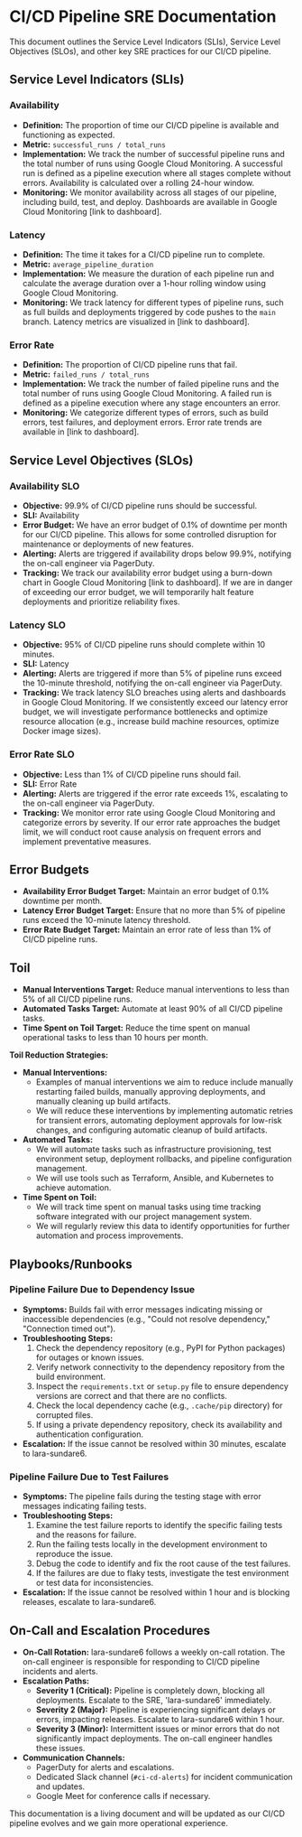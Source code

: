 # CI/CD Pipeline SRE Documentation

This document outlines the Service Level Indicators (SLIs), Service Level Objectives (SLOs), and other key SRE practices for our CI/CD pipeline.

## Service Level Indicators (SLIs)

### Availability

* **Definition:** The proportion of time our CI/CD pipeline is available and functioning as expected.
* **Metric:** `successful_runs / total_runs`
* **Implementation:** We track the number of successful pipeline runs and the total number of runs using Google Cloud Monitoring. A successful run is defined as a pipeline execution where all stages complete without errors. Availability is calculated over a rolling 24-hour window.
* **Monitoring:** We monitor availability across all stages of our pipeline, including build, test, and deploy.  Dashboards are available in Google Cloud Monitoring  [link to dashboard].

### Latency

* **Definition:** The time it takes for a CI/CD pipeline run to complete.
* **Metric:** `average_pipeline_duration`
* **Implementation:** We measure the duration of each pipeline run and calculate the average duration over a 1-hour rolling window using Google Cloud Monitoring.
* **Monitoring:** We track latency for different types of pipeline runs, such as full builds and deployments triggered by code pushes to the `main` branch. Latency metrics are visualized in  [link to dashboard].

### Error Rate

* **Definition:** The proportion of CI/CD pipeline runs that fail.
* **Metric:** `failed_runs / total_runs`
* **Implementation:** We track the number of failed pipeline runs and the total number of runs using Google Cloud Monitoring. A failed run is defined as a pipeline execution where any stage encounters an error.
* **Monitoring:** We categorize different types of errors, such as build errors, test failures, and deployment errors. Error rate trends are available in [link to dashboard].


## Service Level Objectives (SLOs)

### Availability SLO

* **Objective:** 99.9% of CI/CD pipeline runs should be successful.
* **SLI:** Availability
* **Error Budget:** We have an error budget of 0.1% of downtime per month for our CI/CD pipeline. This allows for some controlled disruption for maintenance or deployments of new features.
* **Alerting:** Alerts are triggered if availability drops below 99.9%, notifying the on-call engineer via PagerDuty.
* **Tracking:** We track our availability error budget using a burn-down chart in Google Cloud Monitoring [link to dashboard]. If we are in danger of exceeding our error budget, we will temporarily halt feature deployments and prioritize reliability fixes.

### Latency SLO

* **Objective:** 95% of CI/CD pipeline runs should complete within 10 minutes.
* **SLI:** Latency
* **Alerting:** Alerts are triggered if more than 5% of pipeline runs exceed the 10-minute threshold, notifying the on-call engineer via PagerDuty.
* **Tracking:** We track latency SLO breaches using alerts and dashboards in Google Cloud Monitoring. If we consistently exceed our latency error budget, we will investigate performance bottlenecks and optimize resource allocation (e.g., increase build machine resources, optimize Docker image sizes).

### Error Rate SLO

* **Objective:** Less than 1% of CI/CD pipeline runs should fail.
* **SLI:** Error Rate
* **Alerting:** Alerts are triggered if the error rate exceeds 1%, escalating to the on-call engineer via PagerDuty.
* **Tracking:** We monitor error rate using Google Cloud Monitoring and categorize errors by severity. If our error rate approaches the budget limit, we will conduct root cause analysis on frequent errors and implement preventative measures.


## Error Budgets

* **Availability Error Budget Target:** Maintain an error budget of 0.1% downtime per month.
* **Latency Error Budget Target:** Ensure that no more than 5% of pipeline runs exceed the 10-minute latency threshold.
* **Error Rate Budget Target:** Maintain an error rate of less than 1% of CI/CD pipeline runs.


## Toil

* **Manual Interventions Target:** Reduce manual interventions to less than 5% of all CI/CD pipeline runs.
* **Automated Tasks Target:** Automate at least 90% of all CI/CD pipeline tasks.
* **Time Spent on Toil Target:** Reduce the time spent on manual operational tasks to less than 10 hours per month.

**Toil Reduction Strategies:**

* **Manual Interventions:** 
    * Examples of manual interventions we aim to reduce include manually restarting failed builds, manually approving deployments, and manually cleaning up build artifacts.
    * We will reduce these interventions by implementing automatic retries for transient errors, automating deployment approvals for low-risk changes, and configuring automatic cleanup of build artifacts.
* **Automated Tasks:** 
    * We will automate tasks such as infrastructure provisioning, test environment setup, deployment rollbacks, and pipeline configuration management.
    * We will use tools such as Terraform, Ansible, and Kubernetes to achieve automation.
* **Time Spent on Toil:**
    * We will track time spent on manual tasks using time tracking software integrated with our project management system.
    * We will regularly review this data to identify opportunities for further automation and process improvements.


## Playbooks/Runbooks

### Pipeline Failure Due to Dependency Issue

* **Symptoms:** Builds fail with error messages indicating missing or inaccessible dependencies (e.g., "Could not resolve dependency," "Connection timed out").
* **Troubleshooting Steps:**
    1. Check the dependency repository (e.g., PyPI for Python packages) for outages or known issues.
    2. Verify network connectivity to the dependency repository from the build environment.
    3. Inspect the `requirements.txt` or `setup.py` file to ensure dependency versions are correct and that there are no conflicts.
    4. Check the local dependency cache (e.g., `.cache/pip` directory) for corrupted files.
    5. If using a private dependency repository, check its availability and authentication configuration.
* **Escalation:** If the issue cannot be resolved within 30 minutes, escalate to lara-sundare6.

### Pipeline Failure Due to Test Failures

* **Symptoms:** The pipeline fails during the testing stage with error messages indicating failing tests.
* **Troubleshooting Steps:**
    1. Examine the test failure reports to identify the specific failing tests and the reasons for failure.
    2. Run the failing tests locally in the development environment to reproduce the issue.
    3. Debug the code to identify and fix the root cause of the test failures.
    4. If the failures are due to flaky tests, investigate the test environment or test data for inconsistencies.
* **Escalation:** If the issue cannot be resolved within 1 hour and is blocking releases, escalate to lara-sundare6.

## On-Call and Escalation Procedures

* **On-Call Rotation:** lara-sundare6 follows a weekly on-call rotation. The on-call engineer is responsible for responding to CI/CD pipeline incidents and alerts.
* **Escalation Paths:**
    * **Severity 1 (Critical):** Pipeline is completely down, blocking all deployments. Escalate to the SRE, 'lara-sundare6' immediately.
    * **Severity 2 (Major):** Pipeline is experiencing significant delays or errors, impacting releases. Escalate to lara-sundare6 within 1 hour.
    * **Severity 3 (Minor):** Intermittent issues or minor errors that do not significantly impact deployments. The on-call engineer handles these issues.
* **Communication Channels:**
    * PagerDuty for alerts and escalations.
    * Dedicated Slack channel (`#ci-cd-alerts`) for incident communication and updates.
    * Google Meet for conference calls if necessary.

This documentation is a living document and will be updated as our CI/CD pipeline evolves and we gain more operational experience.
